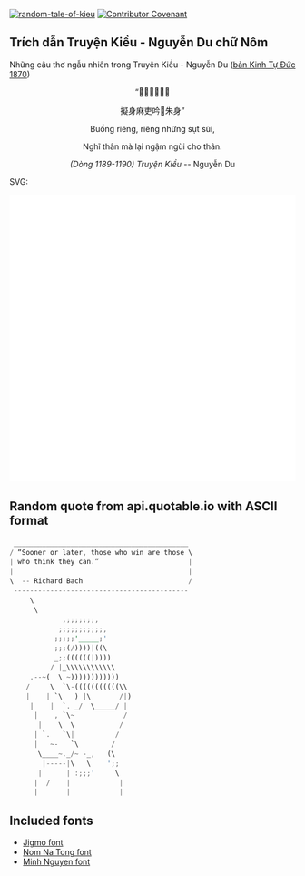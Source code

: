 [![random-tale-of-kieu](https://github.com/huuquyet/random-tale-of-kieu/actions/workflows/random-tale-of-kieu.yml/badge.svg)](https://github.com/huuquyet/random-tale-of-kieu/actions/workflows/random-tale-of-kieu.yml)
[![Contributor Covenant](https://img.shields.io/badge/Contributor%20Covenant-2.1-4baaaa.svg)](.github/CODE_OF_CONDUCT.md "Contributor Covenant 2.1")

## Trích dẫn Truyện Kiều - Nguyễn Du chữ Nôm

Những câu thơ ngẫu nhiên trong Truyện Kiều - Nguyễn Du ([bản Kinh Tự Đức 1870](https://vi.wikisource.org/wiki/Truy%E1%BB%87n_Ki%E1%BB%81u_(b%E1%BA%A3n_Kinh_T%E1%BB%B1_%C4%90%E1%BB%A9c_1870)))

<div align="center">
<!-- START_KIEU -->
      <p class="nom">“𢩣𥢆𥢆仍湥洡</p>
      <p class="nom">擬身麻吏吟𠿯朱身”</p>
      <p class="quocngu">Buồng riêng, riêng những sụt sùi,</p>
      <p class="quocngu">Nghĩ thân mà lại ngậm ngùi cho thân.</p>
      <p class="author"><i>(Dòng 1189-1190) Truyện Kiều</i> -- Nguyễn Du</p>
<!-- END_KIEU -->
</div>

SVG:

<div align="center">
  <img src="./assets/random-kieu.svg" alt="The Tale of Kieu - Nguyen Du">
</div>

## Random quote from api.quotable.io with ASCII format

<!-- START_QUOTE -->
```rust
 ___________________________________________
/ “Sooner or later, those who win are those \
| who think they can.”                      |
|                                           |
\  -- Richard Bach                          /
 -------------------------------------------
     \
      \
             ,;;;;;;;,
            ;;;;;;;;;;;,
           ;;;;;'_____;'
           ;;;(/))))|((\
           _;;((((((|))))
          / |_\\\\\\\\\\\\
     .--~(  \ ~))))))))))))
    /     \  `\-(((((((((((\\
    |    | `\   ) |\       /|)
     |    |  `. _/  \_____/ |
      |    , `\~            /
       |    \  \           /
      | `.   `\|          /
      |   ~-   `\        /
       \____~._/~ -_,   (\
        |-----|\   \    ';;
       |      | :;;;'     \
      |  /    |            |
      |       |            |
```
<!-- END_QUOTE -->

## Included fonts

- [Jigmo font](https://github.com/kamichikoichi/jigmo)
- [Nom Na Tong font](https://github.com/nomfoundation/font)
- [Minh Nguyen font](https://github.com/TKYKmori/Minh-Nguyen)

